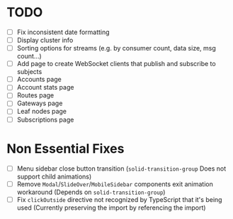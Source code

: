 # TODO

- [ ] Fix inconsistent date formatting
- [ ] Display cluster info
- [ ] Sorting options for streams (e.g. by consumer count, data size, msg count...)
- [ ] Add page to create WebSocket clients that publish and subscribe to subjects
- [ ] Accounts page
- [ ] Account stats page
- [ ] Routes page
- [ ] Gateways page
- [ ] Leaf nodes page
- [ ] Subscriptions page

# Non Essential Fixes

- [ ] Menu sidebar close button transition (`solid-transition-group` Does not support child animations)
- [ ] Remove `Modal`/`SlideOver`/`MobileSidebar` components exit animation workaround (Depends on `solid-transition-group`)
- [ ] Fix `clickOutside` directive not recognized by TypeScript that it's being used (Currently preserving the import by referencing the import)
